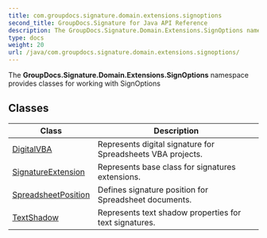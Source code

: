 ```yaml
---
title: com.groupdocs.signature.domain.extensions.signoptions
second_title: GroupDocs.Signature for Java API Reference
description: The GroupDocs.Signature.Domain.Extensions.SignOptions namespace provides classes for working with SignOptions
type: docs
weight: 20
url: /java/com.groupdocs.signature.domain.extensions.signoptions/
---
```


The **GroupDocs.Signature.Domain.Extensions.SignOptions** namespace provides classes for working with SignOptions


## Classes

| Class | Description |
| --- | --- |
| [DigitalVBA](../com.groupdocs.signature.domain.extensions.signoptions/digitalvba) | Represents digital signature for Spreadsheets VBA projects. |
| [SignatureExtension](../com.groupdocs.signature.domain.extensions.signoptions/signatureextension) | Represents base class for signatures extensions. |
| [SpreadsheetPosition](../com.groupdocs.signature.domain.extensions.signoptions/spreadsheetposition) | Defines signature position for Spreadsheet documents. |
| [TextShadow](../com.groupdocs.signature.domain.extensions.signoptions/textshadow) | Represents text shadow properties for text signatures. |
